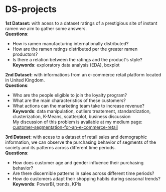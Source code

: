 # DS-projects

**1st Dataset:** with acess to a dataset ratings of a prestigious site of instant ramen we aim to gather some answers.<br />
**Questions**: 
- How is ramen manufacturing internationally distributed? <br />
- How are the ramen ratings distributed per the greater ramen productors? <br />
- Is there a relation between the ratings and the product's style? <br />
**Keywords**: exploratory data analysis (EDA), boxplot


**2nd Dataset:** with informations from an e-commerce retail platform located in United Kingdom. <br />
**Questions**: <br />
- Who are the people eligible to join the loyalty program?<br />
- What are the main characteristics of these customers?<br />
- What actions can the marketing team take to increase revenue?<br />
**Keywords**: data manipulation, outliers treatement, standardization, clusterization, K-Means, scatterplot, business discussion<br />
My discussion of this problem is available at my medium page:<br />
[customer-segmentation-for-an-e-commerce-retail](https://medium.com/@rhowsane/costumer-segmentation-for-an-e-commerce-retail-2a790efd943f)


**3rd Dataset:** with acess to a dataset of retail sales and demographic information, we can observe the purchasing behavior of segments of the society and its patterns across different time periods.<br />
**Questions**: 
- How does customer age and gender influence their purchasing behavior? <br />
- Are there discernible patterns in sales across different time periods? <br />
- How do customers adapt their shopping habits during seasonal trends? <br />
**Keywords**: PowerBI, trends, KPIs
